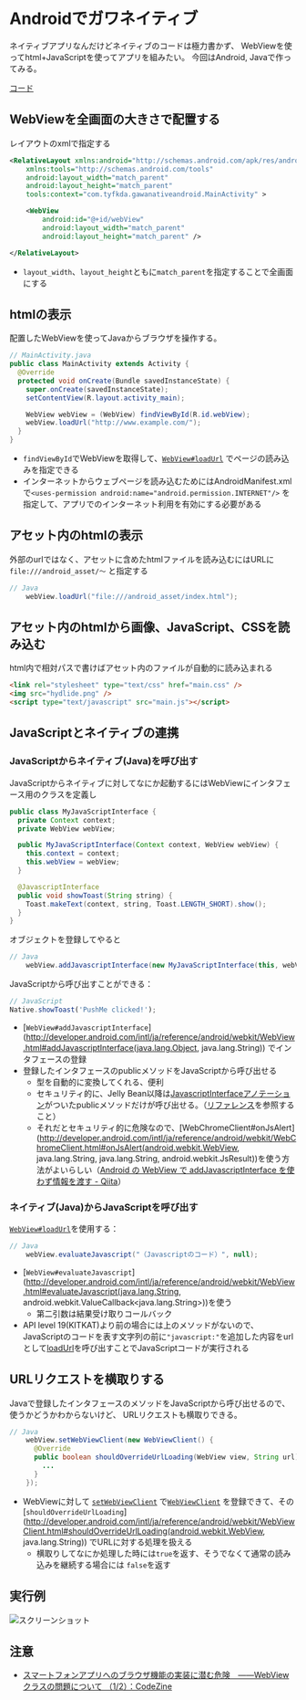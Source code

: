 Androidでガワネイティブ
=====================

ネイティブアプリなんだけどネイティブのコードは極力書かず、
WebViewを使ってhtml+JavaScriptを使ってアプリを組みたい。
今回はAndroid, Javaで作ってみる。

[コード](https://github.com/tyfkda/GawaNativeAndroid)

## WebViewを全画面の大きさで配置する
レイアウトのxmlで指定する

```xml
<RelativeLayout xmlns:android="http://schemas.android.com/apk/res/android"
    xmlns:tools="http://schemas.android.com/tools"
    android:layout_width="match_parent"
    android:layout_height="match_parent"
    tools:context="com.tyfkda.gawanativeandroid.MainActivity" >

    <WebView
        android:id="@+id/webView"
        android:layout_width="match_parent"
        android:layout_height="match_parent" />

</RelativeLayout>
```

* `layout_width`、`layout_height`ともに`match_parent`を指定することで全画面にする

## htmlの表示

配置したWebViewを使ってJavaからブラウザを操作する。

```java
// MainActivity.java
public class MainActivity extends Activity {
  @Override
  protected void onCreate(Bundle savedInstanceState) {
    super.onCreate(savedInstanceState);
    setContentView(R.layout.activity_main);

    WebView webView = (WebView) findViewById(R.id.webView);
    webView.loadUrl("http://www.example.com/");
  }
}
```

* `findViewById`でWebViewを取得して、[`WebView#loadUrl`](http://developer.android.com/intl/ja/reference/android/webkit/WebView.html#loadUrl(java.lang.String))
  でページの読み込みを指定できる
* インターネットからウェブページを読み込むためにはAndroidManifest.xmlで`<uses-permission android:name="android.permission.INTERNET"/>`
  を指定して、アプリでのインターネット利用を有効にする必要がある

## アセット内のhtmlの表示
外部のurlではなく、アセットに含めたhtmlファイルを読み込むにはURLに`file:///android_asset/〜`
と指定する

```java
// Java
    webView.loadUrl("file:///android_asset/index.html");
```

## アセット内のhtmlから画像、JavaScript、CSSを読み込む
html内で相対パスで書けばアセット内のファイルが自動的に読み込まれる

```html
<link rel="stylesheet" type="text/css" href="main.css" />
<img src="hydlide.png" />
<script type="text/javascript" src="main.js"></script>
```

## JavaScriptとネイティブの連携
### JavaScriptからネイティブ(Java)を呼び出す
JavaScriptからネイティブに対してなにか起動するにはWebViewにインタフェース用のクラスを定義し

```java
public class MyJavaScriptInterface {
  private Context context;
  private WebView webView;

  public MyJavaScriptInterface(Context context, WebView webView) {
    this.context = context;
    this.webView = webView;
  }

  @JavascriptInterface
  public void showToast(String string) {
    Toast.makeText(context, string, Toast.LENGTH_SHORT).show();
  }
}
```

オブジェクトを登録してやると

```java
// Java
    webView.addJavascriptInterface(new MyJavaScriptInterface(this, webView), "Native");
```

JavaScriptから呼び出すことができる：

```js
// JavaScript
Native.showToast('PushMe clicked!');
```

* [`WebView#addJavascriptInterface`](http://developer.android.com/intl/ja/reference/android/webkit/WebView.html#addJavascriptInterface(java.lang.Object, java.lang.String))
  でインタフェースの登録
* 登録したインタフェースのpublicメソッドをJavaScriptから呼び出せる
  * 型を自動的に変換してくれる、便利
  * セキュリティ的に、Jelly Bean以降は[JavascriptInterfaceアノテーション](http://developer.android.com/intl/ja/reference/android/webkit/JavascriptInterface.html)がついたpublicメソッドだけが呼び出せる。（[リファレンス](http://developer.android.com/intl/ja/reference/android/webkit/JavascriptInterface.html)を参照すること）
  * それだとセキュリティ的に危険なので、[WebChromeClient#onJsAlert](http://developer.android.com/intl/ja/reference/android/webkit/WebChromeClient.html#onJsAlert(android.webkit.WebView, java.lang.String, java.lang.String, android.webkit.JsResult))を使う方法がよいらしい（[Android の WebView で addJavascriptInterface を使わず情報を渡す - Qiita](http://qiita.com/ka_/items/f8dcde7893f3a029f151)）


### ネイティブ(Java)からJavaScriptを呼び出す
[`WebView#loadUrl`](http://developer.android.com/intl/ja/reference/android/webkit/WebView.html#loadUrl(java.lang.String))を使用する：

```java
// Java
    webView.evaluateJavascript("（Javascriptのコード）", null);
```

* [`WebView#evaluateJavascript`](http://developer.android.com/intl/ja/reference/android/webkit/WebView.html#evaluateJavascript(java.lang.String, android.webkit.ValueCallback<java.lang.String>))を使う
  * 第二引数は結果受け取りコールバック
* API level 19(KITKAT)より前の場合には上のメソッドがないので、JavaScriptのコードを表す文字列の前に`"javascript:"`を追加した内容をurlとして[loadUrl](http://developer.android.com/intl/ja/reference/android/webkit/WebView.html#loadUrl(java.lang.String))を呼び出すことでJavaScriptコードが実行される

## URLリクエストを横取りする
Javaで登録したインタフェースのメソッドをJavaScriptから呼び出せるので、使うかどうかわからないけど、
URLリクエストも横取りできる。

```java
// Java
    webView.setWebViewClient(new WebViewClient() {
      @Override
      public boolean shouldOverrideUrlLoading(WebView view, String url) {
        ...
      }
    });
```

* WebViewに対して [`setWebViewClient`](http://developer.android.com/intl/ja/reference/android/webkit/WebView.html#setWebViewClient(android.webkit.WebViewClient))
  で[`WebViewClient`](http://developer.android.com/intl/ja/reference/android/webkit/WebViewClient.html)
  を登録できて、その[`shouldOverrideUrlLoading`](http://developer.android.com/intl/ja/reference/android/webkit/WebViewClient.html#shouldOverrideUrlLoading(android.webkit.WebView, java.lang.String))
  でURLに対する処理を扱える
  * 横取りしてなにか処理した時には`true`を返す、そうでなくて通常の読み込みを継続する場合には
    `false`を返す


## 実行例
![スクリーンショット](ss.png)

## 注意
* [スマートフォンアプリへのブラウザ機能の実装に潜む危険　――WebViewクラスの問題について （1/2）：CodeZine](http://codezine.jp/article/detail/6618)
